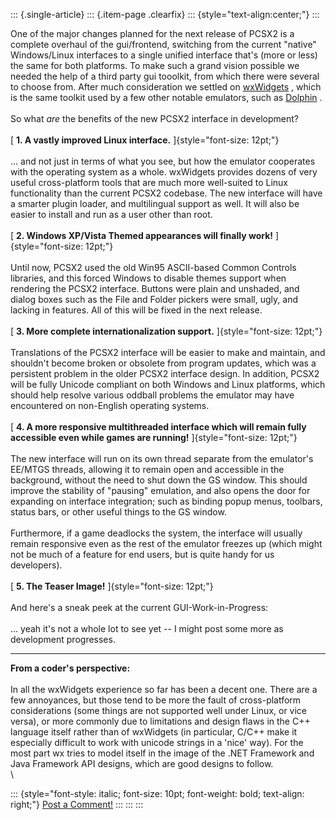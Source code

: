 ::: {.single-article}
::: {.item-page .clearfix}
::: {style="text-align:center;"}
:::

One of the major changes planned for the next release of PCSX2 is a
complete overhaul of the gui/frontend, switching from the current
\"native\" Windows/Linux interfaces to a single unified interface
that\'s (more or less) the same for both platforms. To make such a grand
vision possible we needed the help of a third party gui tooolkit, from
which there were several to choose from. After much consideration we
settled on [wxWidgets](http://www.wxwidgets.org) , which is the same
toolkit used by a few other notable emulators, such as
[Dolphin](http://www.dolphin-emulator.com/) .\
\
So what *are* the benefits of the new PCSX2 interface in development?\
\
[ **1. A vastly improved Linux interface.** ]{style="font-size: 12pt;"}\
\
\... and not just in terms of what you see, but how the emulator
cooperates with the operating system as a whole. wxWidgets provides
dozens of very useful cross-platform tools that are much more
well-suited to Linux functionality than the current PCSX2 codebase. The
new interface will have a smarter plugin loader, and multilingual
support as well. It will also be easier to install and run as a user
other than root.\
\
[ **2. Windows XP/Vista Themed appearances will finally work!**
]{style="font-size: 12pt;"}\
\
Until now, PCSX2 used the old Win95 ASCII-based Common Controls
libraries, and this forced Windows to disable themes support when
rendering the PCSX2 interface. Buttons were plain and unshaded, and
dialog boxes such as the File and Folder pickers were small, ugly, and
lacking in features. All of this will be fixed in the next release.\
\
[ **3. More complete internationalization support.**
]{style="font-size: 12pt;"}\
\
Translations of the PCSX2 interface will be easier to make and maintain,
and shouldn\'t become broken or obsolete from program updates, which was
a persistent problem in the older PCSX2 interface design. In addition,
PCSX2 will be fully Unicode compliant on both Windows and Linux
platforms, which should help resolve various oddball problems the
emulator may have encountered on non-English operating systems.\
\
[ **4. A more responsive multithreaded interface which will remain fully
accessible even while games are running!** ]{style="font-size: 12pt;"}\
\
The new interface will run on its own thread separate from the
emulator\'s EE/MTGS threads, allowing it to remain open and accessible
in the background, without the need to shut down the GS window. This
should improve the stability of \"pausing\" emulation, and also opens
the door for expanding on interface integration; such as binding popup
menus, toolbars, status bars, or other useful things to the GS window.\
\
Furthermore, if a game deadlocks the system, the interface will usually
remain responsive even as the rest of the emulator freezes up (which
might not be much of a feature for end users, but is quite handy for us
developers).\
\
[ **5. The Teaser Image!** ]{style="font-size: 12pt;"}\
\
And here\'s a sneak peek at the current GUI-Work-in-Progress:\
\
\... yeah it\'s not a whole lot to see yet \-- I might post some more as
development progresses.

------------------------------------------------------------------------

**From a coder\'s perspective:**\
\
In all the wxWidgets experience so far has been a decent one. There are
a few annoyances, but those tend to be more the fault of cross-platform
considerations (some things are not supported well under Linux, or vice
versa), or more commonly due to limitations and design flaws in the C++
language itself rather than of wxWidgets (in particular, C/C++ make it
especially difficult to work with unicode strings in a \'nice\' way).
For the most part wx tries to model itself in the image of the .NET
Framework and Java Framework API designs, which are good designs to
follow.\
\

::: {style="font-style: italic; font-size: 10pt; font-weight: bold; text-align: right;"}
[Post a
Comment!](http://forums.pcsx2.net/Thread-blog-Measuring-the-Benefits-of-wxWidgets)
:::
:::
:::

